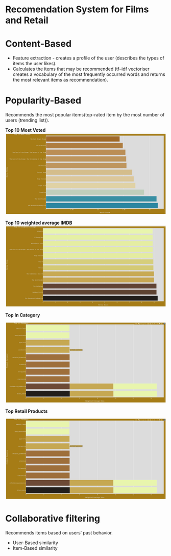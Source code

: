 # Recomendation System for Films and Retail 

# Content-Based
* Feature extraction - creates a profile of the user (describes the types of items the user likes).
* Calculates the items that may be recommended (tf–idf vectoriser  creates a vocabulary of the most frequently occurred words and returns the most relevant items as recommendation).

# Popularity-Based 

Recommends the most popular items(top-rated item by the most number of users (trending list)).

**Top 10 Most Voted**
<img src="https://github.com/icodeitnl/Recommender/blob/master/TopMostVoted.jpg"/>

**Top 10 weighted average IMDB**
<img src="https://github.com/icodeitnl/Recommender/blob/master/TopWeightedAverage.jpg"/>

**Top In Category**

<img src="https://github.com/icodeitnl/Recommender/blob/master/TopInCategory.jpg"/>

**Top Retail Products**

<img src="https://github.com/icodeitnl/Recommender/blob/master/TopInCategory.jpg"/>

# Collaborative filtering

Recommends items based on users’ past behavior.
* User-Based similarity
* Item-Based similarity
